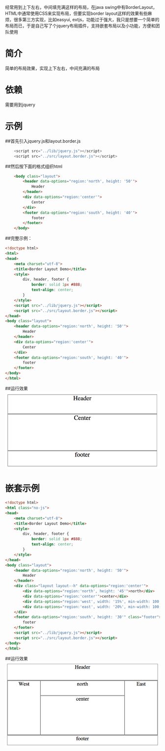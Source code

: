 经常用到上下左右，中间填充满这样的布局，在java swing中有BorderLayout，HTML中通常使用CSS来实现布局，但要实现border layout这样的效果有些麻烦，很多第三方实现，比如easyui, extjs，功能过于强大，我只是想要一个简单的布局而已，于是自己写了个jquery布局插件，支持嵌套布局以及小功能，方便和团队使用

# 简介
简单的布局效果，实现上下左右，中间充满的布局

# 依赖
需要用到jquery

# 示例
##首先引入jquery.js和layout.border.js
```js
    <script src="../lib/jquery.js"></script>
    <script src="../src/layout.border.js"></script>
```
##然后按下面的格式组织html
```html
    <body class="layout">
        <header data-options="region:'north', height: '50'">
            Header
        </header>
        <div data-options="region:'center'">
            Center
        </div>
        <footer data-options="region:'south', height: '40'">
            footer
        </footer>
    </body>
```

##完整示例：
```html
<!doctype html>
<html>
<head>
    <meta charset="utf-8">
    <title>Border Layout Demo</title>
    <style>
        div, header, footer {
            border: solid 1px #888;
            text-align: center;
        }
    </style>
    <script src="../lib/jquery.js"></script>
    <script src="../src/layout.border.js"></script>
</head>
<body class="layout">
    <header data-options="region:'north', height: '50'">
        Header
    </header>
    <div data-options="region:'center'">
        Center
    </div>
    <footer data-options="region:'south', height: '40'">
        footer
    </footer>
</body>
</html>
```

##运行效果
![简单布局](screenshot/border.layout.png)

# 嵌套示例
```html
<!doctype html>
<html class="no-js">
<head>
    <meta charset="utf-8">
    <title>Border Layout Demo</title>
    <style>
        div, header, footer {
            border: solid 1px #888;
            text-align: center;
        }
    </style>
</head>
<body class="layout">
    <header data-options="region:'north', height: '50'">
        Header
    </header>
    <div class="layout layout--h" data-options="region:'center'">
        <div data-options="region:'north', height: '45'">north</div>
        <div data-options="region:'center'">center</div>
        <div data-options="region:'west', width: '15%', min-width: 100, max-width: '250'">West</div>
        <div data-options="region:'east', width: '20%', min-width: 100, max-width: '300'">East</div>
    </div>
    <footer data-options="region:'south', height: '30'" class="footer">
        footer
    </footer>
    <script src="../lib/jquery.js"></script>
    <script src="../src/layout.border.js"></script>
</body>
</html>
```
##运行效果
![嵌套布局](screenshot/border.layout.mix.png)

